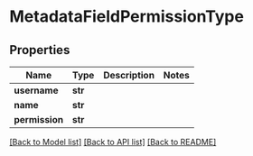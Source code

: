 # MetadataFieldPermissionType

## Properties
Name | Type | Description | Notes
------------ | ------------- | ------------- | -------------
**username** | **str** |  | 
**name** | **str** |  | 
**permission** | **str** |  | 

[[Back to Model list]](../README.md#documentation-for-models) [[Back to API list]](../README.md#documentation-for-api-endpoints) [[Back to README]](../README.md)


